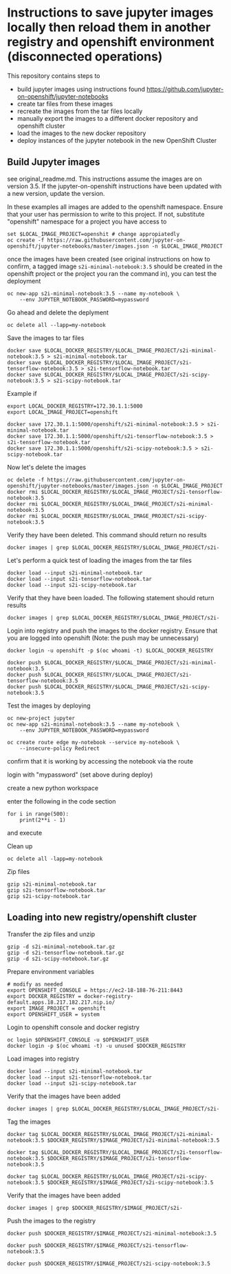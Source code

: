 Instructions to save jupyter images locally then reload them in another registry and openshift environment (disconnected operations)
=================================================================================================

This repository contains steps to 
* build jupyter images using instructions found https://github.com/jupyter-on-openshift/jupyter-notebooks
* create tar files from these images
* recreate the images from the tar files locally
* manually export the images to a different docker repository and openshift cluster
* load the images to the new docker repository
* deploy instances of the jupyter notebook in the new OpenShift Cluster


Build Jupyter images
-----------------------------
see original_readme.md. This instructions assume the images are on version 3.5. If the jupyter-on-openshift instructions have been updated with a new version, update the version.

In these examples all images are added to the openshift namespace. Ensure that your user has permission to write to this project. If not, substitute "openshift" namespace for a project you have access to


```
set $LOCAL_IMAGE_PROJECT=openshit # change appropiatedly
oc create -f https://raw.githubusercontent.com/jupyter-on-openshift/jupyter-notebooks/master/images.json -n $LOCAL_IMAGE_PROJECT
```

once the images have been created (see original instructions on how to confirm, a tagged image ``s2i-minimal-notebook:3.5`` should be created in the openshift project or the project you ran the command in), you can test the deployment

```
oc new-app s2i-minimal-notebook:3.5 --name my-notebook \
    --env JUPYTER_NOTEBOOK_PASSWORD=mypassword
```

Go ahead and delete the deplyment 

```
oc delete all --lapp=my-notebook

```

Save the images to tar files

```
docker save $LOCAL_DOCKER_REGISTRY/$LOCAL_IMAGE_PROJECT/s2i-minimal-notebook:3.5 > s2i-minimal-notebook.tar
docker save $LOCAL_DOCKER_REGISTRY/$LOCAL_IMAGE_PROJECT/s2i-tensorflow-notebook:3.5 > s2i-tensorflow-notebook.tar
docker save $LOCAL_DOCKER_REGISTRY/$LOCAL_IMAGE_PROJECT/s2i-scipy-notebook:3.5 > s2i-scipy-notebook.tar
```

Example if 
```
export LOCAL_DOCKER_REGISTRY=172.30.1.1:5000
export LOCAL_IMAGE_PROJECT=openshift
```

```
docker save 172.30.1.1:5000/openshift/s2i-minimal-notebook:3.5 > s2i-minimal-notebook.tar
docker save 172.30.1.1:5000/openshift/s2i-tensorflow-notebook:3.5 > s2i-tensorflow-notebook.tar
docker save 172.30.1.1:5000/openshift/s2i-scipy-notebook:3.5 > s2i-scipy-notebook.tar
```

Now let's delete the images
```
oc delete -f https://raw.githubusercontent.com/jupyter-on-openshift/jupyter-notebooks/master/images.json -n $LOCAL_IMAGE_PROJECT
docker rmi $LOCAL_DOCKER_REGISTRY/$LOCAL_IMAGE_PROJECT/s2i-tensorflow-notebook:3.5
docker rmi $LOCAL_DOCKER_REGISTRY/$LOCAL_IMAGE_PROJECT/s2i-minimal-notebook:3.5
docker rmi $LOCAL_DOCKER_REGISTRY/$LOCAL_IMAGE_PROJECT/s2i-scipy-notebook:3.5
```

Verify they have been deleted. This command should return no results

```
docker images | grep $LOCAL_DOCKER_REGISTRY/$LOCAL_IMAGE_PROJECT/s2i-
```


Let's perform a quick test of loading the images from the tar files
```
docker load --input s2i-minimal-notebook.tar
docker load --input s2i-tensorflow-notebook.tar
docker load --input s2i-scipy-notebook.tar
```

Verify that they have been loaded. The following statement should return results
```
docker images | grep $LOCAL_DOCKER_REGISTRY/$LOCAL_IMAGE_PROJECT/s2i-
```

Login into registry and push the images to the docker registry. Ensure that you are logged into openshift (Note: the push may be unnecessary)
```
docker login -u openshift -p $(oc whoami -t) $LOCAL_DOCKER_REGISTRY

docker push $LOCAL_DOCKER_REGISTRY/$LOCAL_IMAGE_PROJECT/s2i-minimal-notebook:3.5
docker push $LOCAL_DOCKER_REGISTRY/$LOCAL_IMAGE_PROJECT/s2i-tensorflow-notebook:3.5
docker push $LOCAL_DOCKER_REGISTRY/$LOCAL_IMAGE_PROJECT/s2i-scipy-notebook:3.5
```

Test the images by deploying
```
oc new-project jupyter
oc new-app s2i-minimal-notebook:3.5 --name my-notebook \
    --env JUPYTER_NOTEBOOK_PASSWORD=mypassword

oc create route edge my-notebook --service my-notebook \
    --insecure-policy Redirect
```
confirm that it is working by accessing the notebook via the route

login with "mypassword" (set above during deploy)

create a new python workspace

enter the following in the code section

```
for i in range(500):
    print(2**i - 1)
```

and execute

Clean up
```
oc delete all -lapp=my-notebook
```

Zip files
```
gzip s2i-minimal-notebook.tar
gzip s2i-tensorflow-notebook.tar
gzip s2i-scipy-notebook.tar
```


Loading into new registry/openshift cluster
-------------------------------------------
Transfer the zip files and unzip

```
gzip -d s2i-minimal-notebook.tar.gz
gzip -d s2i-tensorflow-notebook.tar.gz
gzip -d s2i-scipy-notebook.tar.gz
```

Prepare environment variables
```
# modify as needed 
export OPENSHIFT_CONSOLE = https://ec2-18-188-76-211:8443
export DOCKER_REGISTRY = docker-registry-default.apps.18.217.182.217.nip.io/
export IMAGE_PROJECT = openshift
export OPENSHIFT_USER = system
```
Login to openshift console and docker registry
```
oc login $OPENSHIFT_CONSOLE -u $OPENSHIFT_USER
docker login -p $(oc whoami -t) -u unused $DOCKER_REGISTRY
```

Load images into registry
```
docker load --input s2i-minimal-notebook.tar
docker load --input s2i-tensorflow-notebook.tar
docker load --input s2i-scipy-notebook.tar
```

Verify that the images have been added
```
docker images | grep $LOCAL_DOCKER_REGISTRY/$LOCAL_IMAGE_PROJECT/s2i-
```

Tag the images
```
docker tag $LOCAL_DOCKER_REGISTRY/$LOCAL_IMAGE_PROJECT/s2i-minimal-notebook:3.5 $DOCKER_REGISTRY/$IMAGE_PROJECT/s2i-minimal-notebook:3.5

docker tag $LOCAL_DOCKER_REGISTRY/$LOCAL_IMAGE_PROJECT/s2i-tensorflow-notebook:3.5 $DOCKER_REGISTRY/$IMAGE_PROJECT/s2i-tensorflow-notebook:3.5

docker tag $LOCAL_DOCKER_REGISTRY/$LOCAL_IMAGE_PROJECT/s2i-scipy-notebook:3.5 $DOCKER_REGISTRY/$IMAGE_PROJECT/s2i-scipy-notebook:3.5
```

Verify that the images have been added
```
docker images | grep $DOCKER_REGISTRY/$IMAGE_PROJECT/s2i-
```

Push the images to the registry
```
docker push $DOCKER_REGISTRY/$IMAGE_PROJECT/s2i-minimal-notebook:3.5

docker push $DOCKER_REGISTRY/$IMAGE_PROJECT/s2i-tensorflow-notebook:3.5

docker push $DOCKER_REGISTRY/$IMAGE_PROJECT/s2i-scipy-notebook:3.5
```


